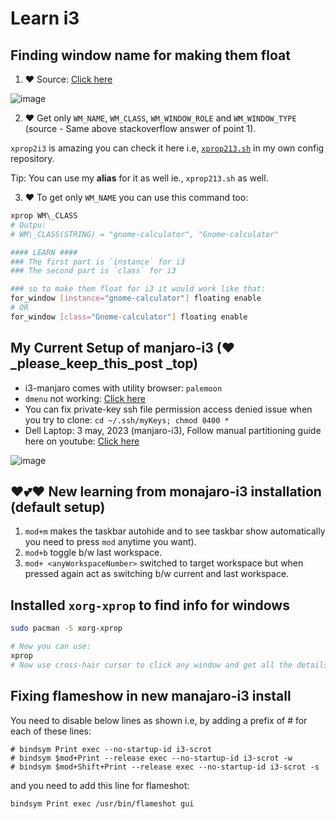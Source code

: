 # Learn i3

## Finding window name for making them float

1. ♥ Source: [Click here](https://unix.stackexchange.com/a/494168/504112)

  ![image](https://github.com/sahilrajput03/sahilrajput03/assets/31458531/21c9eb94-7780-40dc-838c-924331dad30d)

2. ♥ Get only `WM_NAME`, `WM_CLASS`, `WM_WINDOW_ROLE` and `WM_WINDOW_TYPE` (source - Same above stackoverflow answer of point 1).

  `xprop2i3` is amazing you can check it here i.e, [`xprop213.sh`](https://github.com/sahilrajput03/config/blob/main/scripts/xprop2i3.sh) in my own config repository.

  Tip: You can use my **alias** for it as well ie., `xprop213.sh` as well.

3. ♥ To get only `WM_NAME` you can use this command too:

```bash
xprop WM\_CLASS
# Outpu:
# WM\_CLASS(STRING) = "gnome-calculator", "Gnome-calculator"

#### LEARN ####
### The first part is `instance` for i3
### The second part is `class` for i3

### so to make them float for i3 it would work like that:
for_window [instance="gnome-calculator"] floating enable
# OR
for_window [class="Gnome-calculator"] floating enable
```

## My Current Setup of manjaro-i3 (♥ _please_keep_this_post _top)

- i3-manjaro comes with utility browser: `palemoon`
- `dmenu` not working: [Click here](https://unix.stackexchange.com/a/573770/504112)
- You can fix private-key ssh file permission access denied issue when you try to clone: `cd ~/.ssh/myKeys; chmod 0400 *`
- Dell Laptop: 3 may, 2023 (manjaro-i3), Follow manual partitioning guide here on youtube: [Click here](https://www.youtube.com/watch?v=4KSf_ZfvMlM)

![image](https://github.com/sahilrajput03/sahilrajput03/assets/31458531/db01f600-ce91-46da-9f82-cdb08d15d7e2)

## ♥💕❤ New learning from monajaro-i3 installation (default setup)

1. `mod+m` makes the taskbar autohide and to see taskbar show automatically you need to press `mod` anytime you want).
2. `mod+b` toggle b/w last workspace.
3. `mod+ <anyWorkspaceNumber>` switched to target workspace but when pressed again act as switching b/w current and last workspace.

## Installed `xorg-xprop` to find info for windows

```bash
sudo pacman -S xorg-xprop

# Now you can use:
xprop
# Now use cross-hair cursor to click any window and get all the details of that window!! Its good for doing stuff (like making certain windows always float in i3 tiling manager or other similar stuff).
```


## Fixing flameshow in new manajaro-i3 install

You need to disable below lines as shown i.e, by adding a prefix of # for each of these lines:

```
# bindsym Print exec --no-startup-id i3-scrot
# bindsym $mod+Print --release exec --no-startup-id i3-scrot -w
# bindsym $mod+Shift+Print --release exec --no-startup-id i3-scrot -s
```

and you need to add this line for flameshot:

```
bindsym Print exec /usr/bin/flameshot gui
```
